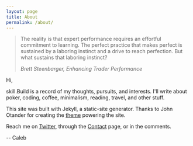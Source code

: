 ```yaml
---
layout: page
title: About
permalink: /about/
---
```

<blockquote>
  <p>
The reality is that expert performance requires an effortful commitment to learning. The perfect practice that makes perfect is sustained by a laboring instinct and a drive to reach perfection. But what sustains that laboring instinct?
  </p>
  <footer><cite title="Brett Steenbarger">Brett Steenbarger, Enhancing Trader Performance</cite></footer>
</blockquote>

Hi,

skill.Build is a record of my thoughts, pursuits, and interests. I'll write about poker, coding, coffee, minimalism, reading, travel, and other stuff.  

This site was built with Jekyll, a static-site generator. Thanks to John Otander for creating the [theme](https://github.com/johnotander/pixyll) powering the site.

Reach me on [Twitter](https://twitter.com/boddicker), through the [Contact](http://skill.build/contact) page, or in the comments.  

-- Caleb


